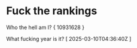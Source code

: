# Fuck the rankings

Who the hell am I?
{ 10931628 }

What fucking year is it?
[ 2025-03-10T04:36:40Z ]
